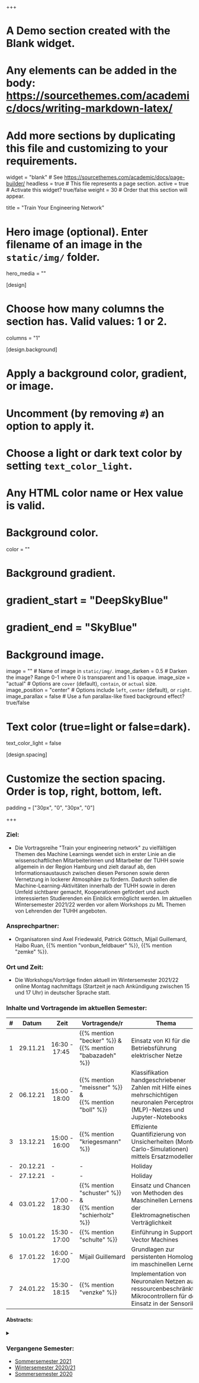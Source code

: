 +++
# A Demo section created with the Blank widget.
# Any elements can be added in the body: https://sourcethemes.com/academic/docs/writing-markdown-latex/
# Add more sections by duplicating this file and customizing to your requirements.

widget = "blank"  # See https://sourcethemes.com/academic/docs/page-builder/
headless = true  # This file represents a page section.
active = true  # Activate this widget? true/false
weight = 30  # Order that this section will appear.

title = "Train Your Engineering Network"

# Hero image (optional). Enter filename of an image in the `static/img/` folder.
hero_media = ""

[design]
  # Choose how many columns the section has. Valid values: 1 or 2.
  columns = "1"

  
[design.background]
  # Apply a background color, gradient, or image.
  #   Uncomment (by removing `#`) an option to apply it.
  #   Choose a light or dark text color by setting `text_color_light`.
  #   Any HTML color name or Hex value is valid.

  # Background color.
  color = ""
  
  # Background gradient.
  # gradient_start = "DeepSkyBlue"
  # gradient_end = "SkyBlue"
  
  # Background image.
  image = ""  # Name of image in `static/img/`.
  image_darken = 0.5  # Darken the image? Range 0-1 where 0 is transparent and 1 is opaque.
  image_size = "actual"  #  Options are `cover` (default), `contain`, or `actual` size.
  image_position = "center"  # Options include `left`, `center` (default), or `right`.
  image_parallax = false  # Use a fun parallax-like fixed background effect? true/false

  # Text color (true=light or false=dark).
  text_color_light = false

[design.spacing]
  # Customize the section spacing. Order is top, right, bottom, left.
  padding = ["30px", "0", "30px", "0"]



+++

### Ziel:
- Die Vortragsreihe "Train your engineering network" zu vielfältigen Themen des Machine Learnings wendet sich in erster Linie an die wissenschaftlichen Mitarbeiterinnen und Mitarbeiter der TUHH sowie allgemein in der Region Hamburg und zielt darauf ab, den Informationsaustausch zwischen diesen Personen sowie deren Vernetzung in lockerer Atmosphäre zu fördern. Dadurch sollen die Machine-Learning-Aktivitäten innerhalb der TUHH sowie in deren Umfeld sichtbarer gemacht, Kooperationen gefördert und auch interessierten Studierenden ein Einblick ermöglicht werden. Im aktuellen Wintersemester 2021/22 werden vor allem Workshops zu ML Themen von Lehrenden der TUHH angeboten.

### Ansprechpartner: 
- Organisatoren sind Axel Friedewald, Patrick Göttsch, Mijail Guillemard, Haibo Ruan, {{% mention "vonbun_feldbauer" %}}, {{% mention "zemke" %}}.

### Ort und Zeit:
- Die Workshops/Vorträge finden aktuell im Wintersemester 2021/22 online Montag nachmittags (Startzeit je nach Ankündigung zwischen 15 und 17 Uhr) in deutscher Sprache statt.

### Inhalte und Vortragende im aktuellen Semester:

| # | Datum | Zeit | Vortragende/r | Thema |
| --- | --- | --- | --- | --- |
| 1 | 29.11.21 | 16:30&nbsp;-&nbsp;17:45 | {{% mention "becker" %}} & <br/> {{% mention "babazadeh" %}} | Einsatz von KI für die Betriebsführung elektrischer Netze |
| 2 | 06.12.21 | 15:00&nbsp;-&nbsp;18:00 | {{% mention "meissner" %}} & <br/> {{% mention "boll" %}} | Klassifikation handgeschriebener Zahlen mit Hilfe eines mehrschichtigen neuronalen Perceptron (MLP)-Netzes und Jupyter-Notebooks |
| 3 | 13.12.21 | 15:00&nbsp;-&nbsp;16:00 | {{% mention "kriegesmann" %}} | Effiziente Quantifizierung von Unsicherheiten (Monte-Carlo-Simulationen) mittels Ersatzmodellen |
| - | 20.12.21 | - | - | Holiday |
| - | 27.12.21 | - | - | Holiday |
| 4 | 03.01.22 | 17:00&nbsp;-&nbsp;18:30 | {{% mention "schuster" %}} & <br/> {{% mention "schierholz" %}} | Einsatz und Chancen von Methoden des Maschinellen Lernens in der Elektromagnetischen Verträglichkeit |
| 5 | 10.01.22 | 15:30&nbsp;-&nbsp;17:00 | {{% mention "schulte" %}} | Einführung in Support Vector Machines |
| 6 | 17.01.22 | 16:00&nbsp;-&nbsp;17:00 | Mijail&nbsp;Guillemard | Grundlagen zur persistenten Homologie im maschinellen Lernen |
| 7 | 24.01.22 | 15:30&nbsp;-&nbsp;18:15 | {{% mention "venzke" %}} | Implementation von Neuronalen Netzen auf ressourcenbeschränkten Mikrocontrollern für den Einsatz in der Sensorik |

#### Abstracts:

<details class="description" close><summary data-close="Show" data-open="Hide"></summary>

1. {{< hl >}}{{% mention "becker" %}} & {{% mention "babazadeh" %}}: Einsatz von KI für die Betriebsführung elektrischer Netze.{{< /hl >}} <br/>
Durch die Energiewende entwickelt sich die Betriebsführung von elektrischen Netzen zu einer immer komplexeren Aufgabe, woraus sich neue Anforderungen an die Systeme zur Netzüberwachung und Netzregelung ergeben. Im Rahmen dieses Workshops werden verschiedene Anwendungsfälle aus dem Bereich der Betriebsführung von elektrischen Netzen betrachtet, für die der Einsatz von KI möglich ist. Hierbei werden sowohl die einzelnen Anwendungen in den Grundzügen erläutert, als auch die erwarteten Vorteile durch den Einsatz der verschiedenen KI-Verfahren. Zu den behandelten Themen gehören unter anderem die Modellierung und Vorhersage von Lasten im Netz, die Fehlerdetektion und Diagnose, die Zustandsschätzung sowie die Stabilitätserfassung und -beeinflussung.

2. {{< hl >}}{{% mention "meissner" %}} & {{% mention "boll" %}}: Klassifikation handgeschriebener Zahlen mit Hilfe eines mehrschichtigen neuronalen Perceptron (MLP)-Netzes und Jupyter-Notebooks.{{< /hl >}} <br/>
Ziel dieses Workshops ist ein Einblick in die Klassifikation handgeschriebener Zahlen mit Hilfe des Maschinellen Lernens zu gewähren. Nach einer kleinen Einführung in die Grundlagen über einfache neuronale Netze für diese Anwendung, Jupyter-Notebooks als Arbeitsumgebung für Python, und Keras für die Entwicklung der ANNs, wird der Workflow für eine Zeichenerkennung bearbeitet. Schlussendlich werden die trainierten Netze für die Detektion und Erkennung von handgeschriebenen Texten auf Bildern angewendet.
Für die Teilnahme an diesem Workshop sind Grundkenntnisse in Python von Vorteil und eine lokale Python-Installation von Anaconda3 wird vorausgesetzt. Eine Anleitung zur Installation findet sich [hier](https://cloud.tuhh.de/index.php/s/kXofwjoBtkLmW2c).

3. {{< hl >}}{{% mention "kriegesmann" %}}: Effiziente Quantifizierung von Unsicherheiten (Monte-Carlo-Simulationen) mittels Ersatzmodellen.{{< /hl >}} <br/>
In vielen Ingenieuranwendungen liegen mathematische Modelle und Simulationstools vor, um für vorgegebene Eingangsgrößen relevante Zielgrößen zu ermitteln. Beispielsweise in der Strukturmechanik sind die vorgegebenen Eingangsgrößen die Geometrie und Material­parameter einer Struktur, sowie die einwirkenden Lasten. Typische Zielgrößen sind die Verformung der Struktur und die maximal auftretenden Spannungen, aus denen sich das Bauteilversagen ergibt. Tatsächlich sind die Eingangsgrößen i.d.R. nicht genau bekannt, sondern unterliegen einer stochastischen Streuung. Dementsprechend unterliegen auch die Zielgrößen einer Streuung, die sich mit probabilistischen Methoden (a.k.a. Uncertainty Quantification) bestimmen lässt. Ein weit verbreitetes, probabilistisches Verfahren ist die Monte-Carlo-Methode. Dieses sehr robuste Verfahren ist einfach zu implementieren, jedoch auch sehr rechenintensiv. Die Grundidee ist, dass die Werte der Eingangsgrößen entsprechend ihrer stochastischen Verteilung erzeugt und in das Simulationsmodell eingesetzt werden. Dies geschieht so oft, bis die Verteilung der Zielfunktion ausreichend genau bestimmt ist (z.B. bis Mittelwert und Standard­abweichung der Zielfunktion konvergieren). Das beutet, dass das Simulationsmodell sehr oft (Größenordnung 103 bis 106) ausgewertet werden muss, was bei komplexen, sehr rechenintensiven Simulationsmodellen zum Problem wird. Hier kommen Methoden des Maschinellen Lernens zum Einsatz um effiziente Ersatzmodelle (a.k.a. Surrogate Model, Meta Model) zu erzeugen. Diese Ersatzmodelle (z.B. neuronale Netze) werden zunächst trainiert und dann anstelle des eigentlichen Simulationsmodells deutlich schneller ausgewertet. Im Workshop, zeigen wir Anhand strukturmechanischer Beispiele, wie die Streuung einer Zielgröße mittels Monte-Carlo-Simulation unter Verwendung von Ersatzmodellen bestimmt werden kann.

4. {{< hl >}}{{% mention "schuster" %}} & {{% mention "schierholz" %}}: Einsatz und Chancen von Methoden des Maschinellen Lernens in der Elektromagnetischen Verträglichkeit.{{< /hl >}} <br/>
Die Elektromagnetische Verträglichkeit (EMV) befasst sich mit der Unterdrückung ungewollter elektromagnetischer Störungen zwischen elektronischen Geräten, Systemen und Komponenten. Steigende Anforderungen im Bereich der EMV – man denke z.B. an die fortschreitende drahtlose Kommunikation bei immer höheren Frequenzen – erfordern eine kontinuierliche Entwicklung der ingenieurwissenschaftlichen Methoden, um früh und kostengünstig die richtigen Entscheidungen bei der Entwicklung zu treffen. In diesem Workshop werden verschiedene Methoden des Maschinellen Lernens vorgestellt, die in den EMV-Anwendungsfeldern der Signalintegrität (signal integrity) von drahtgebundenen Kanälen sowie der Kontrolle der Spannungsversorgung (power integrity) und der Abstrahlung (electromagnetic interference) von elektronischen Komponenten und Systemen aktuell erforscht werden. Eigene Forschungen im Bereich von künstlichen Neuronalen Netzen, die zur Analyse von Leiterplattenstrukturen verwendet werden, zeigen hierbei auf, welche Chance sich für die EMV und ganz allgemein die Hardware-Entwicklung in Zukunft ergeben.

5. {{< hl >}}{{% mention "schulte" %}}: Einführung in Support Vector Machines.{{< /hl >}} <br/>
Support Vector Machines (SVM) sind ein leistungsstarkes und vielseitiges Verfahren des Maschinellen Lernens, das für viele Anwendungen eingesetzt wird. Die Grundidee von SVM ist, die zu zwei unterschiedlichen Gruppen gehörenden Daten mit einer Hyperebene zu trennen. Mit Hilfe von Transformationen in höherdimensionale Räume und der Verwendung von Kernel-Funktionen lässt sich dies auch für den Fall durchführen, dass die zugrundeliegenden Daten nicht linear getrennt werden können. Der Workshop zielt vor allem darauf ab SVM einzuführen und setzt den Schwerpunkt auf die theoretischen Grundlagen.

6. {{< hl >}}Mijail Guillemard: Grundlagen zur persistenten Homologie im maschinellen Lernen.{{< /hl >}} <br/>
Persistente Homologie ist eine neuere Entwicklung in der angewandten algebraischen Topologie, die in verschiedenen Strategien des maschinellen Lernens verwendet wurde. In diesem Vortrag präsentieren wir eine kurze Einführung in dieses Thema mit mehreren Anwendungen in der Signalverarbeitung und Datenanalyse. 

7. {{< hl >}}{{% mention "venzke" %}}: Implementation von Neuronalen Netzen auf ressourcenbeschränkten Mikrocontrollern für den Einsatz in der Sensorik.{{< /hl >}} <br/>
Der Workshop vermittelt, wie maschinelles Lernen mit künstlichen neuronalen Netzen (KNNs) in Sensormodulen mit preiswerten, leistungsschwachen Mikrocontrollern eingesetzt werden kann. Als Use-Case dient ein Sensormodul mit Lichtsensoren zur Erkennung einfacher Handgesten mit Mikrocontroller ATMega4809 (6 kB RAM, 20 MHz). Neben theoretischen Lehreinheiten enthält der Workshop viele praktische Demonstrationen zum Training und Einsatz von KNNs in den Sprachen Python (mit Keras / Tensorflow) und C (in Arduino-Entwicklungsumgebung).

</details>

### Vergangene Semester:
 * [Sommersemester 2021](/_archive/network/#sose21)
 * [Wintersemester 2020/21](/_archive/network/#wise20_21)
 * [Sommersemester 2020](/_archive/network/#sose20)
